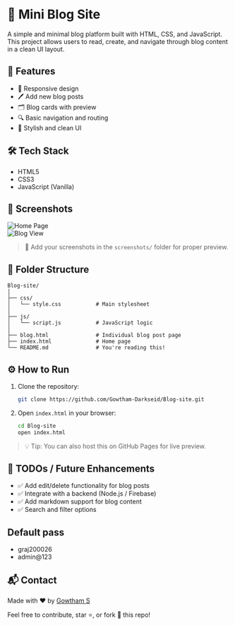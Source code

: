 # 📝 Mini Blog Site

A simple and minimal blog platform built with HTML, CSS, and JavaScript. This project allows users to read, create, and navigate through blog content in a clean UI layout.

## 🚀 Features

- 📄 Responsive design  
- 🖊️ Add new blog posts  
- 🗂️ Blog cards with preview  
- 🔍 Basic navigation and routing  
- 🎨 Stylish and clean UI  

## 🛠️ Tech Stack

- HTML5  
- CSS3  
- JavaScript (Vanilla)

## 📸 Screenshots

![Home Page](screenshots/home.png)  
![Blog View](screenshots/blog.png)

> 📁 Add your screenshots in the `screenshots/` folder for proper preview.

## 📂 Folder Structure

```
Blog-site/
│
├── css/
│   └── style.css           # Main stylesheet
│
├── js/
│   └── script.js           # JavaScript logic
│
├── blog.html               # Individual blog post page
├── index.html              # Home page
└── README.md               # You're reading this!
```

## ⚙️ How to Run

1. Clone the repository:
   ```bash
   git clone https://github.com/Gowtham-Darkseid/Blog-site.git
   ```
2. Open `index.html` in your browser:
   ```bash
   cd Blog-site
   open index.html
   ```

> 💡 Tip: You can also host this on GitHub Pages for live preview.

## 📌 TODOs / Future Enhancements

- ✅ Add edit/delete functionality for blog posts  
- ✅ Integrate with a backend (Node.js / Firebase)  
- ✅ Add markdown support for blog content  
- ✅ Search and filter options

## Default pass

- graj200026
- admin@123  

## 📬 Contact

Made with ❤️ by [Gowtham S](https://github.com/Gowtham-Darkseid)

Feel free to contribute, star ⭐, or fork 🍴 this repo!
